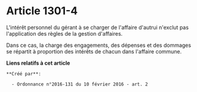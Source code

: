 # Article 1301-4

L'intérêt personnel du gérant à se charger de l'affaire d'autrui n'exclut pas l'application des règles de la gestion
d'affaires. 

Dans ce cas, la charge des engagements, des dépenses et des dommages se répartit à proportion des intérêts de chacun dans
l'affaire commune.

**Liens relatifs à cet article**

	**Créé par**:

	  - Ordonnance n°2016-131 du 10 février 2016 - art. 2
